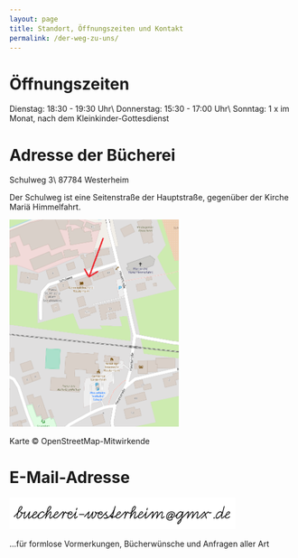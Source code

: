 ```yaml
---
layout: page
title: Standort, Öffnungszeiten und Kontakt
permalink: /der-weg-zu-uns/
---
```


# Öffnungszeiten

Dienstag: 18:30 - 19:30 Uhr\\
Donnerstag: 15:30 - 17:00 Uhr\\
Sonntag: 1 x im Monat, nach dem Kleinkinder-Gottesdienst

# Adresse der Bücherei

Schulweg 3\\
87784 Westerheim

Der Schulweg ist eine Seitenstraße der Hauptstraße, gegenüber der Kirche Mariä Himmelfahrt.

<a href="https://www.openstreetmap.org/?mlat=48.01687&mlon=10.30149#map=17/48.01687/10.30149"><img src="/images/karte.png" width="300px"></a>

Karte © OpenStreetMap-Mitwirkende 

# E-Mail-Adresse

<img src="/images/schreibuns.png" width="400px">

...für formlose Vormerkungen, Bücherwünsche und Anfragen aller Art

